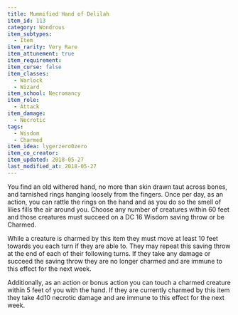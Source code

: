 ```yaml
---
title: Mummified Hand of Delilah
item_id: 113
category: Wondrous
item_subtypes:
  - Item
item_rarity: Very Rare
item_attunement: true
item_requirement:
item_curse: false
item_classes:
  - Warlock
  - Wizard
item_school: Necromancy
item_role:
  - Attack
item_damage:
  - Necrotic
tags:
  - Wisdom
  - Charmed
item_idea: lygerzero0zero
item_co_creator:
item_updated: 2018-05-27
last_modified_at: 2018-05-27
---
```


You find an old withered hand, no more than skin drawn taut across bones, and tarnished rings hanging loosely from the fingers. Once per day, as an action, you can rattle the rings on the hand and as you do so the smell of lilies fills the air around you. Choose any number of creatures within 60 feet and those creatures must succeed on a DC 16 Wisdom saving throw or be Charmed.

While a creature is charmed by this item they must move at least 10 feet towards you each turn if they are able to. They may repeat this saving throw at the end of each of their following turns. If they take any damage or succeed the saving throw they are no longer charmed and are immune to this effect for the next week.

Additionally, as an action or bonus action you can touch a charmed creature within 5 feet of you with the hand. If they are currently charmed by this item they take 4d10 necrotic damage and are immune to this effect for the next week.
